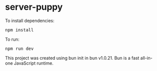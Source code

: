 # server-puppy

To install dependencies:

<pre>
npm install
</pre>

To run:

<pre>
npm run dev
</pre>

This project was created using bun init in bun v1.0.21. Bun is a fast all-in-one JavaScript runtime.

